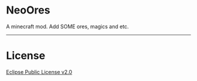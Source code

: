 # NeoOres
A minecraft mod. Add SOME ores, magics and etc.

----
# License
[Eclipse Public License v2.0](https://www.eclipse.org/legal/epl-2.0/)
